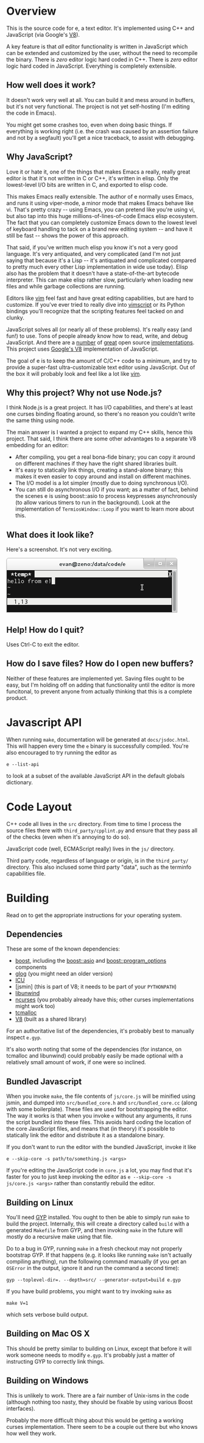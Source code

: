 Overview
========

This is the source code for e, a text editor. It's implemented using C++ and
JavaScript (via Google's [V8](http://code.google.com/p/v8/)).

A key feature is that *all* editor functionality is written in JavaScript which
can be extended and customized by the user, without the need to recompile the
binary. There is *zero* editor logic hard coded in C++. There is *zero* editor
logic hard coded in JavaScript. Everything is completely extensible.

How well does it work?
----------------------

It doesn't work very well at all. You can build it and mess around in buffers,
but it's not very functional. The project is not yet self-hosting (I'm editing
the code in Emacs).

You might get some crashes too, even when doing basic things. If everything is
working right (i.e. the crash was caused by an assertion failure and not by a
segfault) you'll get a nice traceback, to assist with debugging.

Why JavaScript?
---------------

Love it or hate it, one of the things that makes Emacs a really, really great
editor is that it's not written in C or C++, it's written in elisp. Only the
lowest-level I/O bits are written in C, and exported to elisp code.

This makes Emacs really extensible. The author of e normally uses Emacs, and
runs it using viper-mode, a minor mode that makes Emacs behave like vi. That's
pretty crazy -- using Emacs, you can pretend like you're using vi, but also tap
into this huge millions-of-lines-of-code Emacs elisp ecosystem. The fact that
you can completely customize Emacs down to the lowest level of keyboard handling
to tack on a brand new editing system -- and have it still be fast -- shows the
power of this approach.

That said, if you've written much elisp you know it's not a very good
language. It's very antiquated, and very complicated (and I'm not just saying
that because it's a Lisp -- it's antiquated and complicated compared to pretty
much every other Lisp implementation in wide use today). Elisp also has the
problem that it doesn't have a state-of-the-art bytecode interpreter. This can
make elisp rather slow, particularly when loading new files and while garbage
collections are running.

Editors like [vim](http://www.vim.org/) feel fast and have great editing
capabilities, but are hard to customize. If you've ever tried to really dive
into [vimscript](http://vimdoc.sourceforge.net/htmldoc/usr_41.html) or its
Python bindings you'll recognize that the scripting features feel tacked on and
clunky.

JavaScript solves all (or nearly all of these problems). It's really easy (and
fun!) to use. Tons of people already know how to read, write, and debug
JavaScript. And there are a
[number](https://developer.mozilla.org/en/SpiderMonkey) of
[great](http://www.webkit.org/projects/javascript/index.html) open source
[implementations](http://trac.webkit.org/wiki/SquirrelFish). This project uses
[Google's V8](http://code.google.com/apis/v8/intro.html) implementation of
JavaScript.

The goal of e is to keep the amount of C/C++ code to a minimum, and try to
provide a super-fast ultra-customizable text editor using JavaScript. Out of the
box it will probably look and feel like a lot like [vim](http://www.vim.org/).

Why this project? Why not use Node.js?
--------------------------------------

I think Node.js is a great project. It has I/O capabilities, and there's at
least one curses binding floating around, so there's no reason you couldn't
write the same thing using node.

The main answer is I wanted a project to expand my C++ skills, hence this
project. That said, I think there are some other advantages to a separate V8
embedding for an editor:

* After compiling, you get a real bona-fide binary; you can copy it around on
  different machines if they have the right shared libraries built.
* It's easy to statically link things, creating a stand-alone binary; this makes
  it even easier to copy around and install on different machines.
* The I/O model is a lot simpler (mostly due to doing synchronous I/O).
* You can still do asynchronous I/O if you want; as a matter of fact, behind the
  scenes e is using boost::asio to process keypresses asynchronously (to allow
  various timers to run in the background). Look at the implementation of
  `TermiosWindow::Loop` if you want to learn more about this.

What does it look like?
-----------------------

Here's a screenshot. It's not very exciting.

![](http://github.com/eklitzke/e/raw/master/static/hello_from_e.png)

Help! How do I quit?
--------------------

Uses Ctrl-C to exit the editor.

How do I save files? How do I open new buffers?
-----------------------------------------------

Neither of these features are implemented yet. Saving files ought to be easy,
but I'm holding off on adding that functionality until the editor is more
funcitonal, to prevent anyone from actually thinking that this is a complete
product.

Javascript API
==============

When running `make`, documentation will be generated at `docs/jsdoc.html`. This
will happen every time the `e` binary is successfully compiled. You're also
encouraged to try running the editor as

    e --list-api

to look at a subset of the available JavaScript API in the default globals
dictionary.

Code Layout
===========

C++ code all lives in the `src` directory. From time to time I process the
source files there with `third_party/cpplint.py` and ensure that they pass all
of the checks (even when it's annoying to do so).

JavaScript code (well, ECMAScript really) lives in the `js/` directory.

Third party code, regardless of language or origin, is in the `third_party/`
directory. This also inclused some third party "data", such as the terminfo
capabilities file.

Building
========

Read on to get the appropriate instructions for your operating system.

Dependencies
------------

These are some of the known dependencies:

* [boost](http://www.boost.org/), including the
  [boost::asio](http://www.boost.org/libs/asio) and
  [boost::program_options](http://www.boost.org/libs/program_options) components
* [glog](http://code.google.com/p/google-glog/) (you might need an older
  version)
* [ICU](http://site.icu-project.org/)
* [jsmin] (this is part of V8; it needs to be part of your `PYTHONPATH`)
* [libunwind](http://www.nongnu.org/libunwind/)
* [ncurses](http://www.gnu.org/software/ncurses/) (you probably already have
  this; other curses implementations might work too)
* [tcmalloc](http://goog-perftools.sourceforge.net/doc/tcmalloc.html)
* [V8](http://code.google.com/p/v8/) (built as a shared library)

For an authoritative list of the dependencies, it's probably best to manually
inspect `e.gyp`.

It's also worth noting that some of the dependencies (for instance, on tcmalloc
and libunwind) could probably easily be made optional with a relatively small
amount of work, if one were so inclined.

Bundled Javascript
------------------

When you invoke `make`, the file contents of `js/core.js` will be minified using
jsmin, and dumped into `src/bundled_core.h` and `src/bundled_core.cc` (along
with some boilerplate). These files are used for bootstrapping the editor. The
way it works is that when you invoke `e` without any arguments, it runs the
script bundled into these files. This avoids hard coding the location of the
core JavaScript files, and means that (in theory) it's possible to statically
link the editor and distribute it as a standalone binary.

If you don't want to run the editor with the bundled JavaScript, invoke it like

    e --skip-core -s path/to/something.js <args>

If you're editing the JavaScript code in `core.js` a lot, you may find that it's
faster for you to just keep invoking the editor as `e --skip-core -s js/core.js
<args>` rather than constantly rebuild the editor.

Building on Linux
-----------------

You'll need [GYP](http://code.google.com/p/gyp/) installed. You ought to then be
able to simply run `make` to build the project. Internally, this will create a
directory called `build` with a generated `Makefile` from GYP, and then invoking
`make` in the future will mostly do a recursive make using that file.

Do to a bug in GYP, running `make` in a fresh checkout may not properly
bootstrap GYP. If that happens (e.g. it looks like running `make` isn't actually
compiling anything), run the following command manually (if you get an `OSError`
in the output, ignore it and run the command a second time):

    gyp --toplevel-dir=. --depth=src/ --generator-output=build e.gyp

If you have build problems, you might want to try invoking `make` as

    make V=1

which sets verbose build output.

Building on Mac OS X
--------------------

This should be pretty similar to building on Linux, except that before it will
work someone needs to modify `e.gyp`. It's probably just a matter of instructing
GYP to correctly link things.

Building on Windows
-------------------

This is unlikely to work. There are a fair number of Unix-isms in the code
(although nothing too nasty, they should be fixable by using various Boost
interfaces).

Probably the more difficult thing about this would be getting a working curses
implementation. There seem to be a couple out there but who knows how well they
work.
